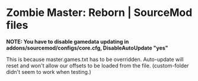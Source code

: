 # **Zombie Master: Reborn | SourceMod files**

**NOTE: You have to disable gamedata updating in addons/sourcemod/configs/core.cfg, DisableAutoUpdate "yes"**

This is because master.games.txt has to be overridden. Auto-update will reset and won't allow our offsets to be loaded from the file. (custom-folder didn't seem to work when testing.)
